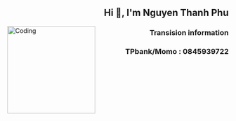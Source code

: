<h2 align="right">Hi 👋, I'm Nguyen Thanh Phu</h2>
<img align="left" alt="Coding" width="200" src="https://github.com/ngxx-fus/source_respo/blob/main/NTP.jpg">
<h3 align="right">Transision information</h3>
<h3  align="right"> TPbank/Momo : 0845939722</h3>

